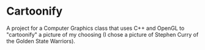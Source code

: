 # Cartoonify
A project for a Computer Graphics class that uses C++ and OpenGL to "cartoonify" a picture of my choosing (I chose a picture of Stephen Curry of the Golden State Warriors).

